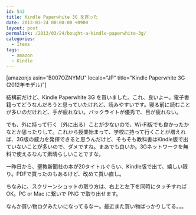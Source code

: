 ```yaml
---
id: 542
title: Kindle Paperwhite 3G を買った
date: 2013-03-24 00:00:00 +0900
layout: post
permalink: /2013/03/24/bought-a-kindle-paperwhite-3g/
categories:
  - Items
tags:
  - amazon
  - Kindle
---
```

[amazonjs asin=&#8221;B007OZNYMU&#8221; locale=&#8221;JP&#8221; title=&#8221;Kindle Paperwhite 3G (2012年モデル)&#8221;]

結構前だけど、Kindle Paperwhite 3G を買いました。これ、良いよー。電子書籍ってどうなんだろうと思っていたけれど、読みやすいです。寝る前に読むことが多いのだけれど、手が疲れない。バックライトが優秀で、目が疲れない。
  
<!--more-->

でも、外に持って行く（外に出る）ことが少ないので、Wi-Fi版でも良かったかなとか思ったりして。これから授業始まって、学校に持って行くことが増えれば、3G版の威力を発揮できると思うんだけど、そもそも教科書はKindle版で出ていないことが多いので、ダメですね。まあでも良いか。3Gネットワークを無料で使えるなんて素晴らしいことですな。
  
一昨日から、聖教新聞社の本が20タイトルぐらい、Kindle版で出て、嬉しい限り。PDFで買ったのもあるけど、改めて買い直し。

ちなみに、スクリーンショットの取り方は、右上と左下を同時にタッチすればOK。PC or Mac に繋いで PNG で取り出せます。

なんか買い物ログみたいになってるなー。最近また買い物ばっかりしてる。。。
